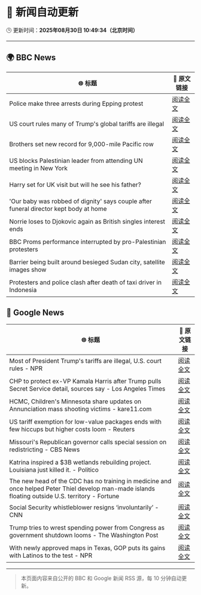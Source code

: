 # 🧠 新闻自动更新

🕒 更新时间：**2025年08月30日 10:49:34（北京时间）**

---

## 🌍 BBC News

| 🌐 标题 | 🔗 原文链接 |
|--------|-------------|
| Police make three arrests during Epping protest | [阅读全文](https://www.bbc.com/news/articles/c24z0105m24o?at_medium=RSS&at_campaign=rss) |
| US court rules many of Trump's global tariffs are illegal | [阅读全文](https://www.bbc.com/news/articles/ckgj7jxkq58o?at_medium=RSS&at_campaign=rss) |
| Brothers set new record for 9,000-mile Pacific row | [阅读全文](https://www.bbc.com/news/articles/c9876y4z4rgo?at_medium=RSS&at_campaign=rss) |
| US blocks Palestinian leader from attending UN meeting in New York | [阅读全文](https://www.bbc.com/news/articles/cjdym32z9v7o?at_medium=RSS&at_campaign=rss) |
| Harry set for UK visit but will he see his father? | [阅读全文](https://www.bbc.com/news/articles/cwy0dgpyq35o?at_medium=RSS&at_campaign=rss) |
| 'Our baby was robbed of dignity' says couple after funeral director kept body at home | [阅读全文](https://www.bbc.com/news/articles/cn85w4406g9o?at_medium=RSS&at_campaign=rss) |
| Norrie loses to Djokovic again as British singles interest ends | [阅读全文](https://www.bbc.com/sport/tennis/articles/clyjk21gyw9o?at_medium=RSS&at_campaign=rss) |
| BBC Proms performance interrupted by pro-Palestinian protesters | [阅读全文](https://www.bbc.com/news/articles/c4gl1kx1091o?at_medium=RSS&at_campaign=rss) |
| Barrier being built around besieged Sudan city, satellite images show | [阅读全文](https://www.bbc.com/news/articles/c4gz1ekdee3o?at_medium=RSS&at_campaign=rss) |
| Protesters and police clash after death of taxi driver in Indonesia | [阅读全文](https://www.bbc.com/news/articles/cjw6el72xd4o?at_medium=RSS&at_campaign=rss) |

## 📰 Google News

| 🌐 标题 | 🔗 原文链接 |
|--------|-------------|
| Most of President Trump's tariffs are illegal, U.S. court rules - NPR | [阅读全文](https://news.google.com/rss/articles/CBMihAFBVV95cUxNdTBZRjI4Q1JFYkJDNXlhNlMtX0FBcHNCSnZxcDZ3ZFBEdVhKYXZ3VExlSVdnNWk4aVJYMm1aNlpXdmpFZFYzMVg3X1V2c2dmdE5ReVhXNEd3ZEhzcWotakFheTZFS3Y3T1BKN1BfUzFmZlJBNmpBQW5OcW9ORzNFZ1BsZWc?oc=5) |
| CHP to protect ex-VP Kamala Harris after Trump pulls Secret Service detail, sources say - Los Angeles Times | [阅读全文](https://news.google.com/rss/articles/CBMihwFBVV95cUxQSDNDVmxmWWk5dF85WUdoTkJSelBQdUhQLVFub0hBWXVfQlF6U3dDbzkzS2htdmJSMHlLdGIzUWV3dFJ5WXN0dWJZQlFuUzNMaHR1NkxNb1c5MVB2bmEycmN4c3lZRkZqaXpPRjZHUmM5WWI1UjZrLWlRbnJSaVo0SDZ0MG5FVWs?oc=5) |
| HCMC, Children's Minnesota share updates on Annunciation mass shooting victims - kare11.com | [阅读全文](https://news.google.com/rss/articles/CBMi6gFBVV95cUxOX2xxRkRrZFh1TkM5UmtYVTlDa1JXdUkySGRKTS10c3YxVXV0czczTmlaSHNTSkRrUjRBTWdQZzRGTDZSMnEtcmg3SS1RaTRJbk15ZE5QSXAyNVN3UzN2S3hsMFJncUdJMFdxRVJidFM4LVJVWnhvaEdCTllqY3pCRzAtdnVvYUhvLXQwTDdjUXU0QlJSdDA4dHNjUzQtMC04cDdDWmhzNE9nWTFPT0l2RFppWjZoMXlFZ0tucTZlZ19kdFJjSnppZWphcGZGNmJfSzRwQU5NcUVOd01jZE90YjQzTDh2SjJKSkE?oc=5) |
| US tariff exemption for low-value packages ends with few hiccups but higher costs loom - Reuters | [阅读全文](https://news.google.com/rss/articles/CBMixAFBVV95cUxNSlZlWFZSWWtZREY5WkNld0JUWDg3NWc1NENEMXgyWTdzZGVMNy1DQW84aTA3Q29yUUowWGNKVlhYMXBucTNIOEFvVnN5Vm5IamhCRGxXZVcyajZOX3QtZnVEcGdBQWZkRWVYRG1pc0VhcGZxZzJ3ZVpjRV9oSzYzbHZ0XzZUUTRiXzBHYjBEcHdXS2x1eUU3cjhEdTg3eVJNT1RNanBWOVo5bnRwLVVZTjFBNzhxRTI5LVRHTzNCbEVvTmFi?oc=5) |
| Missouri's Republican governor calls special session on redistricting - CBS News | [阅读全文](https://news.google.com/rss/articles/CBMingFBVV95cUxPSE9rT19NbFJXN0JnQzhqUThSQTJtUzhxakllakFRN3E5bFhxZEs0TUN4bGt0MzFIUDNVSTlxUktJQjRxR3llSUMxcVZ0T1ZXUUN4OTRjUTFmdHFjbk91MGlHdF9SYVhRejZJelNUS0V0X3RNYkVHMHhwaXlhUWFaTUYxcjhGQk9wQXpqS1lFUElIZzVySmIya0dYcF95Z9IBowFBVV95cUxPNl95SnduRlBnek14eFZtb05fNm05OXNFS2ctTlh3aFotZS1PaHVWVklHZDVkRzVQaEhTWWljMzgzSFRoeHNlNGhmR0xweko0clFGeGdFUnNPc2ZSSnJCZ05xVUhqRWZoeWNqREZTTnNOSFdIelVfRHliLWZMcVYwUzlGMm1uazgwNVVTcW1WaVFHR29IM0hqblFxTUJ2NTVxZ3B3?oc=5) |
| Katrina inspired a $3B wetlands rebuilding project. Louisiana just killed it. - Politico | [阅读全文](https://news.google.com/rss/articles/CBMiwgFBVV95cUxOYmtaeVVUTGJPWElFb0I0ZXl2NGZWNG5tMjEwNDYyTmE1akRNekJQbl9mSEhOLW1hX09vM2dhWl83WVEtTy1ONVVzTHdlNjhCaHFFWWN1aFFMUDdmSUFUeXpOS09hc29qTk4yWDRweHhXLUtZbzFRM2hMc3o1VzR0dXBYLU1JQ1ZyQ211SlE3ZTJpZURLbDdyYjQydmlQaFd0Sm16UEloRG9NZTNlck1JNGtnNjRuR2FiRHU5dDBXWjZidw?oc=5) |
| The new head of the CDC has no training in medicine and once helped Peter Thiel develop man-made islands floating outside U.S. territory - Fortune | [阅读全文](https://news.google.com/rss/articles/CBMilwFBVV95cUxOR2ZtMVN5SWpvTjVvb0x3aFF4WDVLSkRGZV9mbnV6ZjUyU2VoS1N2aGxBWUVvN2dLSElVM2hhaXc1aG1vUFg1TE5seXNsbFE4QjQ3ZXlIRmNoRXViWEtSTmFXMVQ3R3B5YTJ4YTNjRlJteGQzUUp1ZVlXYzBKVk90c2h1N3pfczVFUkZSZEdqTUQ1dkxZSmxB?oc=5) |
| Social Security whistleblower resigns ‘involuntarily’ - CNN | [阅读全文](https://news.google.com/rss/articles/CBMilgFBVV95cUxNd2JtSy1Dd2t0V3F0R1VDSXRJWko0TDl1UE1EeXpDaVNYR3RpRVphSEl1S3p4bWpRUmRqWUYxWjlJc3VHWUEwNXJzWV9BNldfQ19KUGxKZmV3VlBsaTBwQXI2V1hCWlEwRHpjWlJRS2ZvYTJmczl2cWM5X2JjV3JqbnZpSWZJSFRPZ25TZmNjOFA5UGU0N1E?oc=5) |
| Trump tries to wrest spending power from Congress as government shutdown looms - The Washington Post | [阅读全文](https://news.google.com/rss/articles/CBMiiwFBVV95cUxPRkRxdWprTzV0NUVhVlV0bFlWZEZMUE5GSHVmWVZKTjdydWhXNG9GTFkxcXRsY2R4d1lSUlZ4UlRHZjdhb0VDengtQXhfeDVWN0l0a0p4M1R5NmVvc0NDWFpYYjdJY0JxUzFLbFZUenNsdER3Q243SEZwNm85WUFvX2Z1WHlLRk1EVlow?oc=5) |
| With newly approved maps in Texas, GOP puts its gains with Latinos to the test - NPR | [阅读全文](https://news.google.com/rss/articles/CBMiwgFBVV95cUxOYzFSSjJOQ1NpaUZVTjJ1TVcwQzJyaXFNY1QxeVlSYkpoVGF3T0NYeTN6SDJFbU9XVWpSazZDRnQ5MEpIRjlHaldUNTJ3N0dCMklGeTJJNVV6a2N3LTJncWZHNWZXMWptV0JidnZ6VkRTek1wOFQ1YXVEcjQ0c2V1RGFEUDhzYjluUGNYOXF6bWl2OHZ6ekIya1hvcG45Z2lTcEduRnlFT280UjlSWnlWSDBoTGl5eG1ZQTJOeWt6ZXIwdw?oc=5) |

---
> 本页面内容来自公开的 BBC 和 Google 新闻 RSS 源，每 10 分钟自动更新。